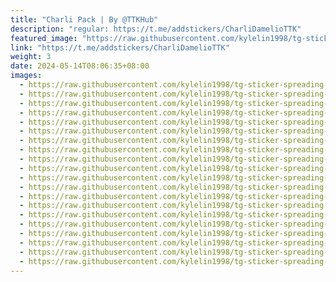 ```yaml
---
title: "Charli Pack | By @TTKHub"
description: "regular: https://t.me/addstickers/CharliDamelioTTK"
featured_image: "https://raw.githubusercontent.com/kylelin1998/tg-sticker-spreading-worldwide-images/main/img/6fc82bcc-61d4-4a19-bb35-7150f2d594db.jpg"
link: "https://t.me/addstickers/CharliDamelioTTK"
weight: 3
date: 2024-05-14T08:06:35+08:00
images:
  - https://raw.githubusercontent.com/kylelin1998/tg-sticker-spreading-worldwide-images/main/img/6fc82bcc-61d4-4a19-bb35-7150f2d594db.jpg
  - https://raw.githubusercontent.com/kylelin1998/tg-sticker-spreading-worldwide-images/main/img/f7ccea6e-1ade-4365-8224-b4b479240847.jpg
  - https://raw.githubusercontent.com/kylelin1998/tg-sticker-spreading-worldwide-images/main/img/66cb064f-47e8-4ff9-adf0-859d511c1dbb.jpg
  - https://raw.githubusercontent.com/kylelin1998/tg-sticker-spreading-worldwide-images/main/img/d7e734a8-ff0e-47d2-89be-545eb3d08bdd.jpg
  - https://raw.githubusercontent.com/kylelin1998/tg-sticker-spreading-worldwide-images/main/img/320e21a9-f198-49a3-9c41-56962e8ac82d.jpg
  - https://raw.githubusercontent.com/kylelin1998/tg-sticker-spreading-worldwide-images/main/img/441841ab-5be3-4d6c-beb3-13e693fa304f.jpg
  - https://raw.githubusercontent.com/kylelin1998/tg-sticker-spreading-worldwide-images/main/img/7c5526ac-7d05-4e9e-8a12-44a166313ba4.jpg
  - https://raw.githubusercontent.com/kylelin1998/tg-sticker-spreading-worldwide-images/main/img/5fdbc104-419d-42cf-8adc-9f26c7056eba.jpg
  - https://raw.githubusercontent.com/kylelin1998/tg-sticker-spreading-worldwide-images/main/img/28764445-18a6-43ba-8d4d-5dd33ca5f382.jpg
  - https://raw.githubusercontent.com/kylelin1998/tg-sticker-spreading-worldwide-images/main/img/b71b447c-9579-4dc0-8490-fed166b0a4b9.jpg
  - https://raw.githubusercontent.com/kylelin1998/tg-sticker-spreading-worldwide-images/main/img/6e1b503d-73f8-4a58-bdb5-568ec705aacd.jpg
  - https://raw.githubusercontent.com/kylelin1998/tg-sticker-spreading-worldwide-images/main/img/b60151a2-2a43-445c-9b27-f72f4ef8aaec.jpg
  - https://raw.githubusercontent.com/kylelin1998/tg-sticker-spreading-worldwide-images/main/img/58696034-bc0b-47fc-8286-a6590f132963.jpg
  - https://raw.githubusercontent.com/kylelin1998/tg-sticker-spreading-worldwide-images/main/img/1d5161ea-3182-4912-b3cf-79ccf502fd11.jpg
  - https://raw.githubusercontent.com/kylelin1998/tg-sticker-spreading-worldwide-images/main/img/62b6d065-644b-44d6-a9be-bab17e7ca8bd.jpg
  - https://raw.githubusercontent.com/kylelin1998/tg-sticker-spreading-worldwide-images/main/img/fc1f102a-07a9-428a-b6ca-dc973307212e.jpg
  - https://raw.githubusercontent.com/kylelin1998/tg-sticker-spreading-worldwide-images/main/img/16a897b7-bc90-4d42-b730-e70a760158ee.jpg
  - https://raw.githubusercontent.com/kylelin1998/tg-sticker-spreading-worldwide-images/main/img/63b839c6-3f71-4b3d-99b5-ce6091be13a7.jpg
  - https://raw.githubusercontent.com/kylelin1998/tg-sticker-spreading-worldwide-images/main/img/bbe2354a-7202-46c4-acaf-f19604d10d04.jpg
  - https://raw.githubusercontent.com/kylelin1998/tg-sticker-spreading-worldwide-images/main/img/ec46d7aa-8d95-48ed-addf-8cbda3913c5d.jpg
---
```

